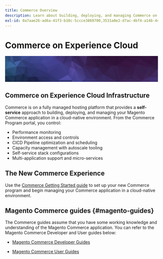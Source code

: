 ```yaml
---
title: Commerce Overview
description: Learn about building, deploying, and managing Commerce on Adobe Experience Cloud.
exl-id: 0a7aae26-ad6a-41f3-b10c-5ccce3869700,3531a0e2-d7ac-4bf4-a14b-4cbe5314b6f2
---
```

# Commerce on Experience Cloud

![Banner](../assets/banner-hex-violet.png)

## Commerce on Experience Cloud Infrastructure

Commerce is on a fully managed hosting platform that provides a **self-service** approach to building, deploying, and managing your Magento Commerce application in a cloud-native environment. From the Commerce Program portal, you control:

- Performance monitoring
- Environment access and controls
- CICD Pipeline optimization and scheduling
- Capacity management with autoscale tooling
- Self-service stack configurations
- Multi-application support and micro-services

## The New Commerce Experience

Use the [Commerce Getting Started guide](../getting-started/commerce-start.md) to set up your new Commerce program and begin managing your Commerce application in a cloud-native environment.

## Magento Commerce guides {#magento-guides}

The Commerce guides assume that you have some working knowledge and understanding of the Magento Commerce application. You can refer to the Magento Commerce Developer and User guides below:

- [Magento Commerce Developer Guides](https://devdocs.magento.com)

- [Magento Commerce User Guides](https://docs.magento.com/user-guide)
